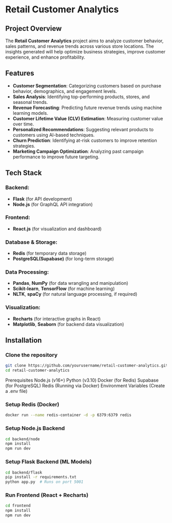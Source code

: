 # Retail Customer Analytics

## Project Overview
The **Retail Customer Analytics** project aims to analyze customer behavior, sales patterns, and revenue trends across various store locations. The insights generated will help optimize business strategies, improve customer experience, and enhance profitability.

## Features
- **Customer Segmentation**: Categorizing customers based on purchase behavior, demographics, and engagement levels.
- **Sales Analysis**: Identifying top-performing products, stores, and seasonal trends.
- **Revenue Forecasting**: Predicting future revenue trends using machine learning models.
- **Customer Lifetime Value (CLV) Estimation**: Measuring customer value over time.
- **Personalized Recommendations**: Suggesting relevant products to customers using AI-based techniques.
- **Churn Prediction**: Identifying at-risk customers to improve retention strategies.
- **Marketing Campaign Optimization**: Analyzing past campaign performance to improve future targeting.

## Tech Stack
### Backend:
- **Flask** (for API development)
- **Node.js** (for GraphQL API integration)

### Frontend:
- **React.js** (for visualization and dashboard)

### Database & Storage:
- **Redis** (for temporary data storage)
- **PostgreSQL(Supabase)** (for long-term storage)

### Data Processing:
- **Pandas**, **NumPy** (for data wrangling and manipulation)
- **Scikit-learn**, **TensorFlow** (for machine learning)
- **NLTK**, **spaCy** (for natural language processing, if required)

### Visualization:
- **Recharts** (for interactive graphs in React)
- **Matplotlib**, **Seaborn** (for backend data visualization)

## Installation

### Clone the repository
```sh
git clone https://github.com/yourusername/retail-customer-analytics.git
cd retail-customer-analytics
```
Prerequisites
Node.js (v16+)
Python (v3.10)
Docker (for Redis)
Supabase (for PostgreSQL)
Redis (Running via Docker)
Environment Variables (Create a .env file)

### Setup Redis (Docker)
```sh
docker run --name redis-container -d -p 6379:6379 redis
```
### Setup Node.js Backend
```sh
cd backend/node
npm install
npm run dev
```
### Setup Flask Backend (ML Models)
```sh
cd backend/flask
pip install -r requirements.txt
python app.py  # Runs on port 5001
```
### Run Frontend (React + Recharts)
```sh
cd frontend
npm install
npm run dev 
```
